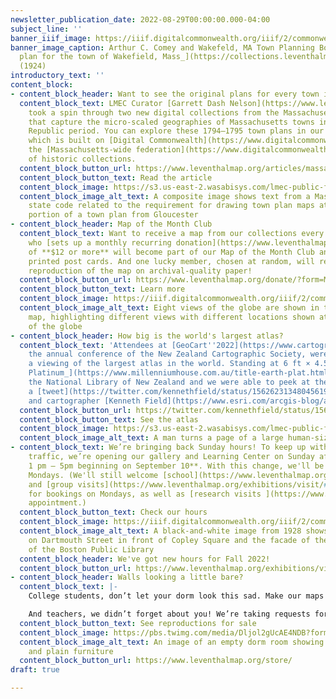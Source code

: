 ```yaml
---
newsletter_publication_date: 2022-08-29T00:00:00.000-04:00
subject_line: ''
banner_iiif_image: https://iiif.digitalcommonwealth.org/iiif/2/commonwealth:2f75r903v/780,2697,3776,941/1200,/0/default.jpg
banner_image_caption: Arthur C. Comey and Wakefeld, MA Town Planning Board, [_Town
  plan for the town of Wakefield, Mass_](https://collections.leventhalmap.org/search/commonwealth:2f75r902k)
  (1924)
introductory_text: ''
content_block:
- content_block_header: Want to see the original plans for every town in MA?
  content_block_text: LMEC Curator [Garrett Dash Nelson](https://www.leventhalmap.org/about/people/garrett-nelson/)
    took a spin through two new digital collections from the Massachusetts Archives
    that capture the micro-scaled geographies of Massachusetts towns in the Early
    Republic period. You can explore these 1794–1795 town plans in our [digital collections](https://collections.leventhalmap.org/search?f%5Bcollection_name_ssim%5D%5B%5D=Town+plans%2C+1794),
    which is built on [Digital Commonwealth](https://www.digitalcommonwealth.org/),
    the [Massachusetts-wide federation](https://www.digitalcommonwealth.org/about_dc)
    of historic collections.
  content_block_button_url: https://www.leventhalmap.org/articles/massachusetts-town-plans/
  content_block_button_text: Read the article
  content_block_image: https://s3.us-east-2.wasabisys.com/lmec-public-files/newsletters/ma-town-plans.png
  content_block_image_alt_text: A composite image shows text from a Massachusetts
    state code related to the requirement for drawing town plan maps atop a cropped
    portion of a town plan from Gloucester
- content_block_header: Map of the Month Club
  content_block_text: Want to receive a map from our collections every month? Anyone
    who [sets up a monthly recurring donation](https://www.leventhalmap.org/donate/?form=MAPOFTHEMONTH)
    of **$12 or more** will become part of our Map of the Month Club and receive monthly
    printed post cards. And one lucky member, chosen at random, will receive a full-size
    reproduction of the map on archival-quality paper!
  content_block_button_url: https://www.leventhalmap.org/donate/?form=MAPOFTHEMONTH
  content_block_button_text: Learn more
  content_block_image: https://iiif.digitalcommonwealth.org/iiif/2/commonwealth:q524n160r/916,416,9142,6032/full/0/default.jpg
  content_block_image_alt_text: Eight views of the globe are shown in this pictorial
    map, highlighting different views with different locations shown at the center
    of the globe
- content_block_header: How big is the world's largest atlas?
  content_block_text: 'Attendees at [GeoCart''2022](https://www.cartography.org.nz/geocart2022),
    the annual conference of the New Zealand Cartographic Society, were treated to
    a viewing of the largest atlas in the world. Standing at 6 ft × 4.5 ft, [_Earth
    Platinum_](https://www.millenniumhouse.com.au/title-earth-plat.html) is held by
    the National Library of New Zealand and we were able to peek at the pages through
    a [tweet](https://twitter.com/kennethfield/status/1562623134804561921) from geographer
    and cartographer [Kenneth Field](https://www.esri.com/arcgis-blog/author/kenfield/). '
  content_block_button_url: https://twitter.com/kennethfield/status/1562623134804561921
  content_block_button_text: See the atlas
  content_block_image: https://s3.us-east-2.wasabisys.com/lmec-public-files/newsletters/EarthPlatinum.gif
  content_block_image_alt_text: A man turns a page of a large human-size atlas
- content_block_text: We’re bringing back Sunday hours! To keep up with the weekend
    traffic, we’re opening our gallery and Learning Center on Sunday afternoons **from
    1 pm – 5pm beginning on September 10**. With this change, we'll be closing on
    Mondays. (We'll still welcome [school](https://www.leventhalmap.org/education/)
    and [group visits](https://www.leventhalmap.org/exhibitions/visit/#Group%20and%20Education%20Visits)
    for bookings on Mondays, as well as [research visits ](https://www.leventhalmap.org/research/appointments/)by
    appointment.)
  content_block_button_text: Check our hours
  content_block_image: https://iiif.digitalcommonwealth.org/iiif/2/commonwealth:c821gx86v/101,148,3528,2411/full/0/default.jpg
  content_block_image_alt_text: A black-and-white image from 1928 shows cars crossing
    on Dartmouth Street in front of Copley Square and the facade of the Central Library
    of the Boston Public Library
  content_block_header: We've got new hours for Fall 2022!
  content_block_button_url: https://www.leventhalmap.org/exhibitions/visit/
- content_block_header: Walls looking a little bare?
  content_block_text: |-
    College students, don’t let your dorm look this sad. Make our maps part of your back-to-school decor! If you place your order for in-gallery pickup, use the code **DORM-DECOR** for 50% off all reproductions in our store, now through September 9.

    And teachers, we didn’t forget about you! We’re taking requests for [low-cost and free reproductions](https://www.leventhalmap.org/collections/reproductions/) of [digitized maps in our collection](https://collections.leventhalmap.org/search) for organizations that plan to display the reproductions in a public or classroom setting.
  content_block_button_text: See reproductions for sale
  content_block_image: https://pbs.twimg.com/media/Dljol2gUcAE4NDB?format=jpg&name=small
  content_block_image_alt_text: An image of an empty dorm room showing bare walls
    and plain furniture
  content_block_button_url: https://www.leventhalmap.org/store/
draft: true

---
```


